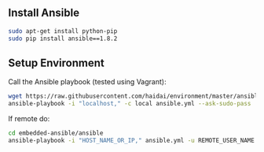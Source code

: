 ## Install Ansible 

```bash
sudo apt-get install python-pip
sudo pip install ansible==1.8.2
```

## Setup Environment

Call the Ansible playbook (tested using Vagrant):
```bash
wget https://raw.githubusercontent.com/haidai/environment/master/ansible.yml
ansible-playbook -i "localhost," -c local ansible.yml --ask-sudo-pass
```

If remote do:

```bash
cd embedded-ansible/ansible
ansible-playbook -i "HOST_NAME_OR_IP," ansible.yml -u REMOTE_USER_NAME --ask-sudo-pass
```
